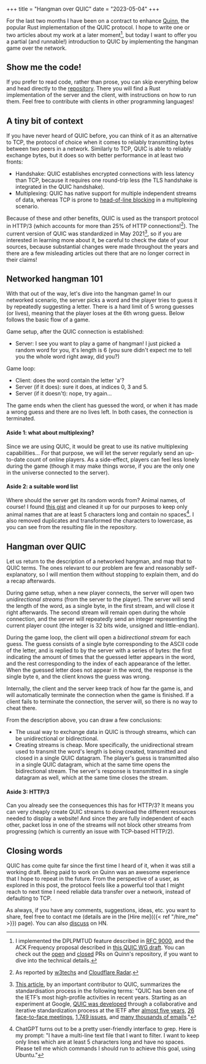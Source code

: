 +++
title = "Hangman over QUIC"
date = "2023-05-04"
+++

For the last two months I have been on a contract to enhance
[Quinn](https://crates.io/crates/quinn), the popular Rust implementation of the QUIC protocol. I
hope to write one or two articles about my work at a later moment[^1], but today I want to offer you
a partial (and runnable!) introduction to QUIC by implementing the hangman game over the network.

## Show me the code!

If you prefer to read code, rather than prose, you can skip everything below and head directly to
the [repository](https://github.com/aochagavia/hangman-over-quic). There you will find a Rust
implementation of the server and the client, with instructions on how to run them. Feel free to
contribute with clients in other programming languages!

## A tiny bit of context

If you have never heard of QUIC before, you can think of it as an alternative to TCP, the protocol
of choice when it comes to reliably transmitting bytes between two peers in a network. Similarly to
TCP, QUIC is able to reliably exchange bytes, but it does so with better performance in at least two
fronts:

* Handshake: QUIC establishes encrypted connections with less latency than TCP, because it requires
  one round-trip less (the TLS handshake is integrated in the QUIC handshake).
* Multiplexing: QUIC has native support for multiple independent streams of data, whereas TCP is
  prone to [head-of-line blocking](https://en.wikipedia.org/wiki/Head-of-line_blocking) in a
  multiplexing scenario.

Because of these and other benefits, QUIC is used as the transport protocol in HTTP/3 (which
accounts for more than 25% of HTTP connections![^2]). The current version of QUIC was standardized
in May 2021[^3], so if you are interested in learning more about it, be careful to check the date of
your sources, because substantial changes were made throughout the years and there are a few
misleading articles out there that are no longer correct in their claims!

## Networked hangman 101

With that out of the way, let's dive into the hangman game! In our networked scenario, the server
picks a word and the player tries to guess it by repeatedly suggesting a letter. There is a hard
limit of 5 wrong guesses (or lives), meaning that the player loses at the 6th wrong guess. Below
follows the basic flow of a game.

Game setup, after the QUIC connection is established:

* Server: I see you want to play a game of hangman! I just picked a random word for you, it's length
  is 6 (you sure didn't expect me to tell you the whole word right away, did you?)

Game loop:

* Client: does the word contain the letter 'a'?
* Server (if it does): sure it does, at indices 0, 3 and 5.
* Server (if it doesn't): nope, try again...

The game ends when the client has guessed the word, or when it has made a wrong guess and there are
no lives left. In both cases, the connection is terminated.

#### Aside 1: what about multiplexing?

Since we are using QUIC, it would be great to use its native multiplexing capabilities... For that
purpose, we will let the server regularly send an up-to-date count of online players. As a
side-effect, players can feel less lonely during the game (though it may make things worse, if you
are the only one in the universe connected to the server).

#### Aside 2: a suitable word list

Where should the server get its random words from? Animal names, of course! I found [this
gist](https://gist.github.com/atduskgreg/3cf8ef48cb0d29cf151bedad81553a54) and cleaned it up for our
purposes to keep only animal names that are at least 5 characters long and contain no spaces[^4]. I
also removed duplicates and transformed the characters to lowercase, as you can see from the
resulting file in the repository.

## Hangman over QUIC

Let us return to the description of a networked hangman, and map that to QUIC terms. The ones
relevant to our problem are few and reasonably self-explanatory, so I will mention them without
stopping to explain them, and do a recap afterwards.

During game setup, when a new player connects, the server will open two _unidirectional streams_
(from the server to the player). The server will send the length of the word, as a single byte, in
the first stream, and will close it right afterwards. The second stream will remain open during the
whole connection, and the server will repeatedly send an integer representing the current player
count (the integer is 32 bits wide, unsigned and little-endian).

During the game loop, the client will open a _bidirectional stream_ for each guess. The guess
consists of a single byte corresponding to the ASCII code of the letter, and is replied to by the
server with a series of bytes: the first indicating the amount of times that the guessed letter
appears in the word, and the rest corresponding to the index of each appearance of the letter. When
the guessed letter does not appear in the word, the response is the single byte `0`, and the client
knows the guess was wrong.

Internally, the client and the server keep track of how far the game is, and will automatically
terminate the connection when the game is finished. If a client fails to terminate the connection,
the server will, so there is no way to cheat there.

From the description above, you can draw a few conclusions:

* The usual way to exchange data in QUIC is through streams, which can be unidirectional or
  bidirectional.
* Creating streams is cheap. More specifically, the unidirectional stream used to transmit the
  word's length is being created, transmitted and closed in a single QUIC datagram. The player's
  guess is transmitted also in a single QUIC datagram, which at the same time opens the
  bidirectional stream. The server's response is transmitted in a single datagram as well, which at
  the same time closes the stream.

#### Aside 3: HTTP/3

Can you already see the consequences this has for HTTP/3? It means you can very cheaply create QUIC
streams to download the different resources needed to display a website! And since they are fully
independent of each other, packet loss in one of the streams will not block other streams from
progressing (which is currently an issue with TCP-based HTTP/2).

## Closing words

QUIC has come quite far since the first time I heard of it, when it was still a working draft. Being
paid to work on Quinn was an awesome experience that I hope to repeat in the future. From the
perspective of a user, as explored in this post, the protocol feels like a powerful tool that I
might reach to next time I need reliable data transfer over a network, instead of defaulting to TCP.

As always, if you have any comments, suggestions, ideas, etc. you want to share, feel free to
contact me (details are in the [Hire me]({{< ref "/hire_me" >}}) page). You can also [discuss](TODO)
on HN.

[^1]: I implemented the DPLPMTUD feature described in [RFC
    9000](https://www.rfc-editor.org/rfc/rfc9000.html#name-datagram-packetization-laye), and the ACK
    Frequency proposal described in [this QUIC WG
    draft](https://datatracker.ietf.org/doc/html/draft-ietf-quic-ack-frequency). You can check out
    the [open](https://github.com/quinn-rs/quinn/pulls/aochagavia) and
    [closed](https://github.com/quinn-rs/quinn/pulls?q=is%3Apr+author%3Aaochagavia+is%3Aclosed) PRs
    on Quinn's repository, if you want to dive into the technical details.
[^2]: As reported by [w3techs](https://w3techs.com/technologies/details/ce-http3) and [Cloudflare
    Radar](https://radar.cloudflare.com/).
[^3]: [This article](https://www.fastly.com/blog/quic-is-now-rfc-9000), by an important contributor
    to QUIC, summarizes the standardisation process in the following terms: "QUIC has been one of
    the IETF’s most high-profile activities in recent years. Starting as an experiment at Google,
    [QUIC was developed](https://www.fastly.com/blog/maturing-of-quic) through a collaborative and
    iterative standardization process at the IETF after [almost five
    years](https://www.ietf.org/proceedings/96/minutes/minutes-96-quic), [26 face-to-face
    meetings](https://github.com/quicwg/wg-materials), [1,749
    issues](https://github.com/quicwg/base-drafts/issues?q=is%3Aissue+is%3Aclosed+), and [many
    thousands of emails](https://mailarchive.ietf.org/arch/browse/quic/)."
[^4]: ChatGPT turns out to be a pretty user-friendly interface to grep. Here is my prompt: "I have a
    multi-line text file that I want to filter. I want to keep only lines which are at least 5
    characters long and have no spaces. Please tell me which commands I should run to achieve this
    goal, using Ubuntu."